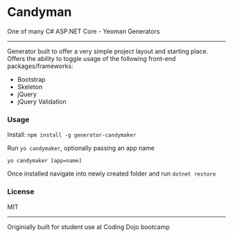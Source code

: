 # Candyman
One of many C# ASP.NET Core - Yeoman Generators
******
Generator built to offer a very simple project layout and starting place.
Offers the ability to toggle usage of the following front-end packages/frameworks:
 - Bootstrap
 - Skeleton
 - jQuery
 - jQuery Validation

### Usage
Install: ```npm install -g generator-candymaker```

Run ```yo candymaker```, optionally passing an app name
```
yo candymaker [app=name]
```

Once installed navigate into newly created folder and run ```dotnet restore```

### License

MIT

------
Originially built for student use at Coding Dojo bootcamp
